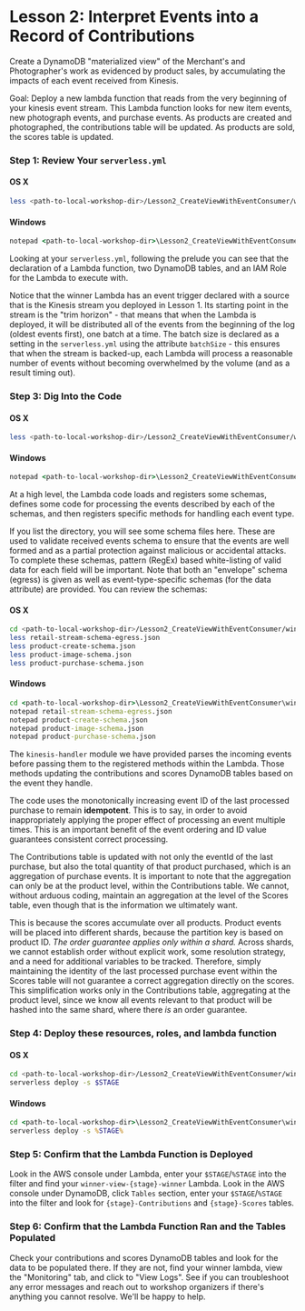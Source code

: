 # Lesson 2: Interpret Events into a Record of Contributions

Create a DynamoDB "materialized view" of the Merchant's and Photographer's work as evidenced by product sales, by accumulating the impacts of each event received from Kinesis.

Goal: Deploy a new lambda function that reads from the very beginning of your kinesis event stream.  This Lambda function looks for new item events, new photograph events, and purchase events.  As products are created and photographed, the contributions table will be updated.  As products are sold, the scores table is updated.

### Step 1: Review Your `serverless.yml`

#### OS X

```sh
less <path-to-local-workshop-dir>/Lesson2_CreateViewWithEventConsumer/winner-view/serverless.yml
```

#### Windows

```bat
notepad <path-to-local-workshop-dir>\Lesson2_CreateViewWithEventConsumer\winner-view\serverless.yml
```

Looking at your `serverless.yml`, following the prelude you can see that the declaration of a Lambda function, two DynamoDB tables, and an IAM Role for the Lambda to execute with.

Notice that the winner Lambda has an event trigger declared with a source that is the Kinesis stream you deployed in Lesson 1.  Its starting point in the stream is the "trim horizon" - that means that when the Lambda is deployed, it will be distributed all of the events from the beginning of the log (oldest events first), one batch at a time.  The batch size is declared as a setting in the `serverless.yml` using the attribute `batchSize` - this ensures that when the stream is backed-up, each Lambda will process a reasonable number of events without becoming overwhelmed by the volume (and as a result timing out).

### Step 3: Dig Into the Code

#### OS X

```sh
less <path-to-local-workshop-dir>/Lesson2_CreateViewWithEventConsumer/winner-view/winner.js
```

#### Windows

```bat
notepad <path-to-local-workshop-dir>\Lesson2_CreateViewWithEventConsumer\winner-view\winner.js
```

At a high level, the Lambda code loads and registers some schemas, defines some code for processing the events described by each of the schemas, and then registers specific methods for handling each event type.

If you list the directory, you will see some schema files here.  These are used to validate received events schema to ensure that the events are well formed and as a partial protection against malicious or accidental attacks.  To complete these schemas, pattern (RegEx) based white-listing of valid data for each field will be important.  Note that both an "envelope" schema (egress) is given as well as event-type-specific schemas (for the data attribute) are provided.  You can review the schemas:

#### OS X

```sh
cd <path-to-local-workshop-dir>/Lesson2_CreateViewWithEventConsumer/winner-view
less retail-stream-schema-egress.json
less product-create-schema.json
less product-image-schema.json
less product-purchase-schema.json
```

#### Windows

```bat
cd <path-to-local-workshop-dir>\Lesson2_CreateViewWithEventConsumer\winner-view
notepad retail-stream-schema-egress.json
notepad product-create-schema.json
notepad product-image-schema.json
notepad product-purchase-schema.json
```

The `kinesis-handler` module we have provided parses the incoming events before passing them to the registered methods within the Lambda.  Those methods updating the contributions and scores DynamoDB tables based on the event they handle.

The code uses the monotonically increasing event ID of the last processed purchase to remain **idempotent**.  This is to say, in order to avoid inappropriately applying the proper effect of processing an event multiple times. This is an important benefit of the event ordering and ID value guarantees consistent correct processing.

The Contributions table is updated with not only the eventId of the last purchase, but also the total quantity of that product purchased, which is an aggregation of purchase events.
It is important to note that the aggregation can only be at the product level, within the Contributions table.  We cannot, without arduous coding, maintain an aggregation at the level of the Scores table, even though that is the information we ultimately want.

This is because the scores accumulate over all products.  Product events will be placed into different shards, because the partition key is based on product ID.  *The order guarantee applies only within a shard.*  Across shards, we cannot establish order without explicit work, some resolution strategy, and a need for additional variables to be tracked.  Therefore, simply maintaining the identity of the last processed purchase event within the Scores table will not guarantee a correct aggregation directly on the scores.  This simplification works only in the Contributions table, aggregating at the product level, since we know all events relevant to that product will be hashed into the same shard, where there *is* an order guarantee.

### Step 4: Deploy these resources, roles, and lambda function

#### OS X

```sh
cd <path-to-local-workshop-dir>/Lesson2_CreateViewWithEventConsumer/winner-view
serverless deploy -s $STAGE
```

#### Windows

```bat
cd <path-to-local-workshop-dir>\Lesson2_CreateViewWithEventConsumer\winner-view
serverless deploy -s %STAGE%
```

### Step 5: Confirm that the Lambda Function is Deployed

Look in the AWS console under Lambda, enter your `$STAGE`/`%STAGE` into the filter and find your `winner-view-{stage}-winner` Lambda.
Look in the AWS console under DynamoDB, click `Tables` section, enter your `$STAGE`/`%STAGE` into the filter and look for `{stage}-Contributions` and `{stage}-Scores` tables.

### Step 6: Confirm that the Lambda Function Ran and the Tables Populated

Check your contributions and scores DynamoDB tables and look for the data to be populated there.  If they are not, find your winner lambda, view the "Monitoring" tab, and click to "View Logs".  See if you can troubleshoot any error messages and reach out to workshop organizers if there's anything you cannot resolve.  We'll be happy to help.
